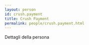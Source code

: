 ```yaml
---
layout: person
id: crush.payment
title: Crush Payment
permalink: people/crush.payment.html
---
```


Dettagli della persona